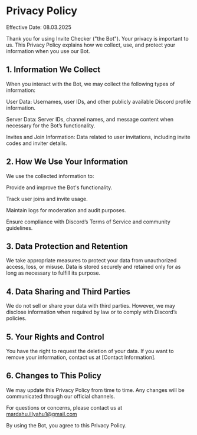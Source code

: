 # Privacy Policy

Effective Date: 08.03.2025

Thank you for using Invite Checker ("the Bot"). Your privacy is important to us. This Privacy Policy explains how we collect, use, and protect your information when you use our Bot.

## 1. Information We Collect

When you interact with the Bot, we may collect the following types of information:

User Data: Usernames, user IDs, and other publicly available Discord profile information.

Server Data: Server IDs, channel names, and message content when necessary for the Bot’s functionality.

Invites and Join Information: Data related to user invitations, including invite codes and inviter details.

## 2. How We Use Your Information

We use the collected information to:

Provide and improve the Bot's functionality.

Track user joins and invite usage.

Maintain logs for moderation and audit purposes.

Ensure compliance with Discord’s Terms of Service and community guidelines.

## 3. Data Protection and Retention

We take appropriate measures to protect your data from unauthorized access, loss, or misuse. Data is stored securely and retained only for as long as necessary to fulfill its purpose.

## 4. Data Sharing and Third Parties

We do not sell or share your data with third parties. However, we may disclose information when required by law or to comply with Discord’s policies.

## 5. Your Rights and Control

You have the right to request the deletion of your data. If you want to remove your information, contact us at [Contact Information].

## 6. Changes to This Policy

We may update this Privacy Policy from time to time. Any changes will be communicated through our official channels.

For questions or concerns, please contact us at mardahu.illyahu1@gmail.com

By using the Bot, you agree to this Privacy Policy.

